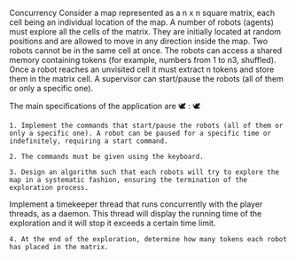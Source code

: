 Concurrency
Consider a map represented as a n x n square matrix, each cell being an individual location of the map.
A number of robots (agents) must explore all the cells of the matrix. They are initially located at random positions and are allowed to move in any direction inside the map. Two robots cannot be in the same cell at once.
The robots can access a shared memory containing tokens (for example, numbers from 1 to n3, shuffled). Once a robot reaches an unvisited cell it must extract n tokens and store them in the matrix cell.
A supervisor can start/pause the robots (all of them or only a specific one).

The main specifications of the application are :dove: : :dove:

    1. Implement the commands that start/pause the robots (all of them or only a specific one). A robot can be paused for a specific time or indefinitely, requiring a start command.
    
    2. The commands must be given using the keyboard.
    
    3. Design an algorithm such that each robots will try to explore the map in a systematic fashion, ensuring the termination of the exploration process.
Implement a timekeeper thread that runs concurrently with the player threads, as a daemon. This thread will display the running time of the exploration and it will stop it exceeds a certain time limit.

    4. At the end of the exploration, determine how many tokens each robot has placed in the matrix.
